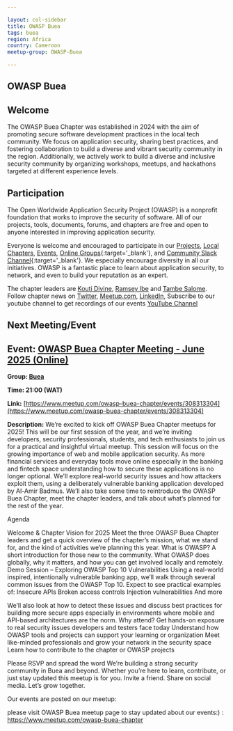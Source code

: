 ```yaml
---

layout: col-sidebar
title: OWASP Buea
tags: buea
region: Africa
country: Cameroon
meetup-group: OWASP-Buea

---
```



OWASP Buea
----------

## Welcome
The OWASP Buea Chapter was established in 2024 with the aim of promoting secure software development practices in the local tech community. We focus on application security, sharing best practices, and fostering collaboration to build a diverse and vibrant security community in the region. Additionally, we actively work to build a diverse and inclusive security community by organizing workshops, meetups, and hackathons targeted at different experience levels.

## Participation
The Open Worldwide Application Security Project (OWASP) is a nonprofit foundation that works to improve the security of software. All of our projects, tools, documents, forums, and chapters are free and open to anyone interested in improving application security.

Everyone is welcome and encouraged to participate in our [Projects](/projects/), [Local Chapters](/chapters/), [Events](/events/), [Online Groups](https://groups.google.com/a/owasp.com/){:target='_blank'}, and [Community Slack Channel](https://owasp.slack.com/){:target='_blank'}. We especially encourage diversity in all our initiatives. OWASP is a fantastic place to learn about application security, to network, and even to build your reputation as an expert. 

The chapter leaders are <a href="mailto:kouti.divinen@owasp.org">Kouti Divine</a>, <a href="mailto:ramsey.ibe@owasp.org">Ramsey Ibe</a> and <a href="mailto:tambe.salome@owasp.org">Tambe Salome</a>. Follow chapter news on [Twitter](https://x.com/owasp_buea), [Meetup.com](https://www.meetup.com/owasp-buea-chapter), [LinkedIn](https://cm.linkedin.com/company/owasp-buea), Subscribe to our youtube channel to get recordings of our events [YouTube Channel](#)

Next Meeting/Event <!-- You should keep this section as it will populate your meetup events -->
---------------------

## Event: [OWASP Buea Chapter Meeting - June 2025 (Online)]()

**Group: [Buea](https://owasp.org/www-chapter-buea/)**

**Time: 21:00 (WAT)** 

**Link:** [https://www.meetup.com/owasp-buea-chapter/events/308313304](https://www.meetup.com/owasp-buea-chapter/events/308313304)

**Description:** We’re excited to kick off OWASP Buea Chapter meetups for 2025! This will be our first session of the year, and we’re inviting developers, security professionals, students, and tech enthusiasts to join us for a practical and insightful virtual meetup. This session will focus on the growing importance of web and mobile application security. As more financial services and everyday tools move online especially in the banking and fintech space understanding how to secure these applications is no longer optional. We'll explore real-world security issues and how attackers exploit them, using a deliberately vulnerable banking application developed by Al-Amir Badmus. We’ll also take some time to reintroduce the OWASP Buea Chapter, meet the chapter leaders, and talk about what’s planned for the rest of the year.

Agenda

  Welcome & Chapter Vision for 2025
    Meet the three OWASP Buea Chapter leaders and get a quick overview of the chapter’s mission, what we stand for, and the kind of activities we’re planning this year.
  What is OWASP?
    A short introduction for those new to the community. What OWASP does globally, why it matters, and how you can get involved locally and remotely.
  Demo Session – Exploring OWASP Top 10 Vulnerabilities
    Using a real-world inspired, intentionally vulnerable banking app, we’ll walk through several common issues from the OWASP Top 10. Expect to see practical examples of:
    Insecure APIs
    Broken access controls
    Injection vulnerabilities
    And more

We’ll also look at how to detect these issues and discuss best practices for building more secure apps especially in environments where mobile and API-based architectures are the norm.
Why attend?
    Get hands-on exposure to real security issues developers and testers face today
    Understand how OWASP tools and projects can support your learning or organization
    Meet like-minded professionals and grow your network in the security space
    Learn how to contribute to the chapter or OWASP projects

Please RSVP and spread the word
We’re building a strong security community in Buea and beyond. Whether you’re here to learn, contribute, or just stay updated this meetup is for you.
Invite a friend. Share on social media. Let’s grow together.



Our events are posted on our meetup:

please visit OWASP Buea meetup page to stay updated about our events:) : https://www.meetup.com/owasp-buea-chapter
<!-- {% include chapter_events.html group=page.meetup-group %} -->

